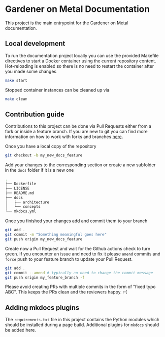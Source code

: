 # Gardener on Metal Documentation

This project is the main entrypoint for the Gardener on Metal documentation.

## Local development

To run the documentation project locally you can use the provided Makefile directives
to start a Docker container using the current repository content. Hot-reloading is enabled
so there is no need to restart the container after you made some changes.

```bash
make start
```

Stopped container instances can be cleaned up via

```bash
make clean
```

## Contribution guide

Contributions to this project can be done via Pull Requests either from a fork or inside a feature branch.
If you are new to git you can find more information on how to work with forks and branches [here](https://blog.scottlowe.org/2015/01/27/using-fork-branch-git-workflow/).

Once you have a local copy of the repository

```bash
git checkout -b my_new_docs_feature
```

Add your changes to the corresponding section or create a new subfolder in the `docs` folder if it is a new one

```bash
.
├── Dockerfile
├── LICENSE
├── README.md
├── docs
│   ├── architecture
│   └── concepts
└── mkdocs.yml
```

Once you finished your changes add and commit them to your branch

```bash
git add .
git commit -m "Something meaningful goes here"
git push origin my_new_docs_feature
```

Create now a Pull Request and wait for the Github actions check to turn green. If you encounter an issue and need to fix it
please `amend` commits and `force` push to your feature branch to update your Pull Request.

```bash
git add .
git commit --amend # typically no need to change the commit message
git push origin my_feature_branch -f
```

Please avoid creating PRs with multiple commits in the form of "fixed typo ABC". This keeps the PRs clean and the reviewers happy. :-)

## Adding mkdocs plugins

The `requirements.txt` file in this project contains the Python modules which should be installed during
a page build. Additional plugins for `mkdocs` should be added here.
